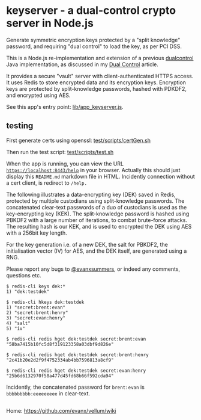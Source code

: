 # keyserver - a dual-control crypto server in Node.js

Generate symmetric encryption keys protected by a "split knowledge" password, 
and requiring "dual control" to load the key, as per PCI DSS.

This is a Node.js re-implementation and extension of a previous <a href="https://github.com/evanx/dualcontrol">dualcontrol</a> Java implementation, as discussed in 
my <a href="https://github.com/evanx/vellum/wiki/DualControl">Dual Control</a> article.

It provides a secure "vault" server with client-authenticated HTTPS access. It uses Redis to store encrypted data and its encryption keys. Encryption keys are protected by split-knowledge passwords, hashed with PDKDF2, and encrypted using AES.

See this app's entry point: <a href="https://github.com/evanx/keyserver/blob/master/lib/app_keyserver.js">lib/app_keyserver.js</a>.

## testing 

First generate certs using openssl: [test/scripts/certGen.sh](https://github.com/evanx/keyserver/blob/master/test/scripts/certGen.sh)

Then run the test script: [test/scripts/test.sh](https://github.com/evanx/keyserver/blob/master/test/scripts/test.sh)

When the app is running, you can view the URL <a href="https://localhost:8443/help">`https://localhost:8443/help`</a> in your browser. Actually this should just display this `README.md` markdown file in HTML. Incidently connection without a cert client, is redirect to `/help.`

The following illustrates a data-encrypting key (DEK) saved in Redis, protected by multiple custodians using split-knowledge passwords. The concatenated clear-text passwords of a duo of custodians is used as the key-encrypting key (KEK). The split-knowledge password is hashed using PBKDF2 with a large number of iterations, to combat brute-force attacks. The resulting hash is our KEK, and is used to encrypted the DEK using AES with a 256bit key length. 

For the key generation i.e. of a new DEK, the salt for PBKDF2, the initialisation vector (IV) for AES, and the DEK itself, are generated using a RNG.

Please report any bugs to <a href="https://twitter.com/evanxsummers">@evanxsummers</a>, or indeed any comments, questions etc.

```shell
$ redis-cli keys dek:*
1) "dek:testdek"

$ redis-cli hkeys dek:testdek
1) "secret:brent:evan"
2) "secret:brent:henry"
3) "secret:evan:henry"
4) "salt"
5) "iv"

$ redis-cli redis hget dek:testdek secret:brent:evan
"58ba7415b10fc5d8f319123358a03dbf9d826e"

$ redis-cli redis hget dek:testdek secret:brent:henry
"2c41b20e2d2f9f4752334ab4bb7596813a8cf9"

$ redis-cli redis hget dek:testdek secret:evan:henry
"25b6d6132970f58a477d45fd68b66f592cda94"
```

Incidently, the concatenated password for `brent:evan` is `bbbbbbbbb:eeeeeeeee` in clear-text.

##
Home: https://github.com/evanx/vellum/wiki


